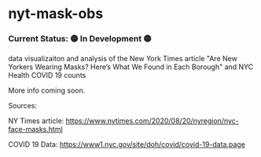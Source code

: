 # nyt-mask-obs

### Current Status: 🟡 In Development 🟡


data visualizaiton and analysis of the New York Times article "Are New Yorkers Wearing Masks? Here’s What We Found in Each Borough" and NYC Health COVID 19 counts

More info coming soon.

Sources:

NY Times article:
https://www.nytimes.com/2020/08/20/nyregion/nyc-face-masks.html

COVID 19 Data:
https://www1.nyc.gov/site/doh/covid/covid-19-data.page
